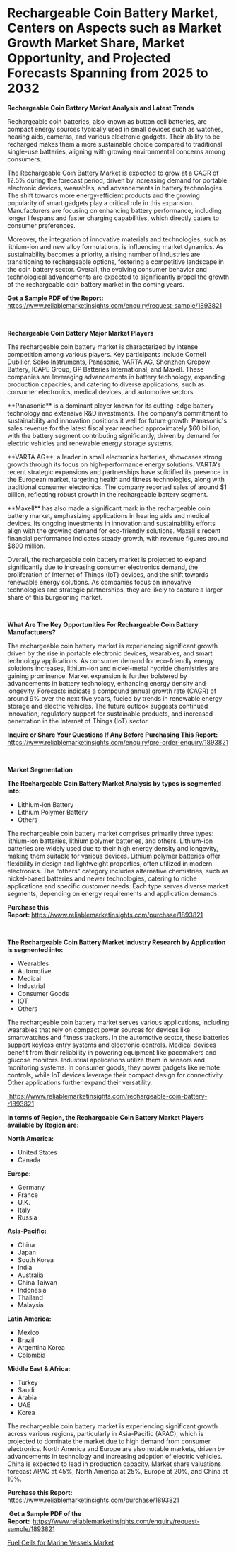 <p><h1>Rechargeable Coin Battery Market, Centers on Aspects such as Market Growth Market Share, Market Opportunity, and Projected Forecasts Spanning from 2025 to 2032</h1></p><p><strong>Rechargeable Coin Battery Market Analysis and Latest Trends</strong></p>
<p><p>Rechargeable coin batteries, also known as button cell batteries, are compact energy sources typically used in small devices such as watches, hearing aids, cameras, and various electronic gadgets. Their ability to be recharged makes them a more sustainable choice compared to traditional single-use batteries, aligning with growing environmental concerns among consumers.</p><p>The Rechargeable Coin Battery Market is expected to grow at a CAGR of 12.5% during the forecast period, driven by increasing demand for portable electronic devices, wearables, and advancements in battery technologies. The shift towards more energy-efficient products and the growing popularity of smart gadgets play a critical role in this expansion. Manufacturers are focusing on enhancing battery performance, including longer lifespans and faster charging capabilities, which directly caters to consumer preferences.</p><p>Moreover, the integration of innovative materials and technologies, such as lithium-ion and new alloy formulations, is influencing market dynamics. As sustainability becomes a priority, a rising number of industries are transitioning to rechargeable options, fostering a competitive landscape in the coin battery sector. Overall, the evolving consumer behavior and technological advancements are expected to significantly propel the growth of the rechargeable coin battery market in the coming years.</p></p>
<p><strong>Get a Sample PDF of the Report:&nbsp;</strong> <a href="https://www.reliablemarketinsights.com/enquiry/request-sample/1893821?utm_campaign=3044&utm_medium=2&utm_source=Github&utm_content=ia&utm_term=07042025&utm_id=rechargeable-coin-battery">https://www.reliablemarketinsights.com/enquiry/request-sample/1893821</a></p>
<p>&nbsp;</p>
<p><strong>Rechargeable Coin Battery Major Market Players</strong></p>
<p><p>The rechargeable coin battery market is characterized by intense competition among various players. Key participants include Cornell Dubilier, Seiko Instruments, Panasonic, VARTA AG, Shenzhen Grepow Battery, ICAPE Group, GP Batteries International, and Maxell. These companies are leveraging advancements in battery technology, expanding production capacities, and catering to diverse applications, such as consumer electronics, medical devices, and automotive sectors.</p><p>**Panasonic** is a dominant player known for its cutting-edge battery technology and extensive R&D investments. The company's commitment to sustainability and innovation positions it well for future growth. Panasonic's sales revenue for the latest fiscal year reached approximately $60 billion, with the battery segment contributing significantly, driven by demand for electric vehicles and renewable energy storage systems.</p><p>**VARTA AG**, a leader in small electronics batteries, showcases strong growth through its focus on high-performance energy solutions. VARTA's recent strategic expansions and partnerships have solidified its presence in the European market, targeting health and fitness technologies, along with traditional consumer electronics. The company reported sales of around $1 billion, reflecting robust growth in the rechargeable battery segment.</p><p>**Maxell** has also made a significant mark in the rechargeable coin battery market, emphasizing applications in hearing aids and medical devices. Its ongoing investments in innovation and sustainability efforts align with the growing demand for eco-friendly solutions. Maxell's recent financial performance indicates steady growth, with revenue figures around $800 million.</p><p>Overall, the rechargeable coin battery market is projected to expand significantly due to increasing consumer electronics demand, the proliferation of Internet of Things (IoT) devices, and the shift towards renewable energy solutions. As companies focus on innovative technologies and strategic partnerships, they are likely to capture a larger share of this burgeoning market.</p></p>
<p>&nbsp;</p>
<p><strong>What Are The Key Opportunities For Rechargeable Coin Battery Manufacturers?</strong></p>
<p><p>The rechargeable coin battery market is experiencing significant growth driven by the rise in portable electronic devices, wearables, and smart technology applications. As consumer demand for eco-friendly energy solutions increases, lithium-ion and nickel-metal hydride chemistries are gaining prominence. Market expansion is further bolstered by advancements in battery technology, enhancing energy density and longevity. Forecasts indicate a compound annual growth rate (CAGR) of around 9% over the next five years, fueled by trends in renewable energy storage and electric vehicles. The future outlook suggests continued innovation, regulatory support for sustainable products, and increased penetration in the Internet of Things (IoT) sector.</p></p>
<p><strong>Inquire or Share Your Questions If Any Before Purchasing This Report:</strong> <a href="https://www.reliablemarketinsights.com/enquiry/pre-order-enquiry/1893821?utm_campaign=3044&utm_medium=2&utm_source=Github&utm_content=ia&utm_term=07042025&utm_id=rechargeable-coin-battery">https://www.reliablemarketinsights.com/enquiry/pre-order-enquiry/1893821</a></p>
<p>&nbsp;</p>
<p><strong>Market Segmentation</strong></p>
<p><strong>The Rechargeable Coin Battery Market Analysis by types is segmented into:</strong></p>
<p><ul><li>Lithium-ion Battery</li><li>Lithium Polymer Battery</li><li>Others</li></ul></p>
<p><p>The rechargeable coin battery market comprises primarily three types: lithium-ion batteries, lithium polymer batteries, and others. Lithium-ion batteries are widely used due to their high energy density and longevity, making them suitable for various devices. Lithium polymer batteries offer flexibility in design and lightweight properties, often utilized in modern electronics. The "others" category includes alternative chemistries, such as nickel-based batteries and newer technologies, catering to niche applications and specific customer needs. Each type serves diverse market segments, depending on energy requirements and application demands.</p></p>
<p><strong>Purchase this Report:&nbsp;</strong><a href="https://www.reliablemarketinsights.com/purchase/1893821?utm_campaign=3044&utm_medium=2&utm_source=Github&utm_content=ia&utm_term=07042025&utm_id=rechargeable-coin-battery">https://www.reliablemarketinsights.com/purchase/1893821</a></p>
<p>&nbsp;</p>
<p><strong>The Rechargeable Coin Battery Market Industry Research by Application is segmented into:</strong></p>
<p><ul><li>Wearables</li><li>Automotive</li><li>Medical</li><li>Industrial</li><li>Consumer Goods</li><li>IOT</li><li>Others</li></ul></p>
<p><p>The rechargeable coin battery market serves various applications, including wearables that rely on compact power sources for devices like smartwatches and fitness trackers. In the automotive sector, these batteries support keyless entry systems and electronic controls. Medical devices benefit from their reliability in powering equipment like pacemakers and glucose monitors. Industrial applications utilize them in sensors and monitoring systems. In consumer goods, they power gadgets like remote controls, while IoT devices leverage their compact design for connectivity. Other applications further expand their versatility.</p></p>
<p><a href="https://www.reliablemarketinsights.com/rechargeable-coin-battery-r1893821?utm_campaign=3044&utm_medium=2&utm_source=Github&utm_content=ia&utm_term=07042025&utm_id=rechargeable-coin-battery">&nbsp;https://www.reliablemarketinsights.com/rechargeable-coin-battery-r1893821</a></p>
<p><strong>In terms of Region, the Rechargeable Coin Battery Market Players available by Region are:</strong></p>
<p>
    <p> <strong> North America: </strong>
        <ul>
            <li>United States</li>
            <li>Canada</li>
        </ul>
        </p> 
    <p> <strong> Europe: </strong>
        <ul>
            <li>Germany</li>
            <li>France</li>
            <li>U.K.</li>
            <li>Italy</li>
            <li>Russia</li>
        </ul>
        </p> 
    <p> <strong> Asia-Pacific: </strong>
        <ul>
            <li>China</li>
            <li>Japan</li>
            <li>South Korea</li>
            <li>India</li>
            <li>Australia</li>
            <li>China Taiwan</li>
            <li>Indonesia</li>
            <li>Thailand</li>
            <li>Malaysia</li>
        </ul>
        </p> 
    <p> <strong> Latin America: </strong>
        <ul>
            <li>Mexico</li>
            <li>Brazil</li>
            <li>Argentina Korea</li>
            <li>Colombia</li>
        </ul>
        </p> 
    <p> <strong> Middle East & Africa: </strong>
        <ul>
            <li>Turkey</li>
            <li>Saudi</li>
            <li>Arabia</li>
            <li>UAE</li>
            <li>Korea</li>
        </ul>
    </p>
    </p>
<p><p>The rechargeable coin battery market is experiencing significant growth across various regions, particularly in Asia-Pacific (APAC), which is projected to dominate the market due to high demand from consumer electronics. North America and Europe are also notable markets, driven by advancements in technology and increasing adoption of electric vehicles. China is expected to lead in production capacity. Market share valuations forecast APAC at 45%, North America at 25%, Europe at 20%, and China at 10%.</p></p>
<p><strong>Purchase this Report: </strong><a href="https://www.reliablemarketinsights.com/purchase/1893821?utm_campaign=3044&utm_medium=2&utm_source=Github&utm_content=ia&utm_term=07042025&utm_id=rechargeable-coin-battery">https://www.reliablemarketinsights.com/purchase/1893821</a></p>
<p>&nbsp;<strong>Get a Sample PDF of the Report:&nbsp;&nbsp;</strong><a href="https://www.reliablemarketinsights.com/enquiry/request-sample/1893821?utm_campaign=3044&utm_medium=2&utm_source=Github&utm_content=ia&utm_term=07042025&utm_id=rechargeable-coin-battery">https://www.reliablemarketinsights.com/enquiry/request-sample/1893821</a></p>
<p><strong></strong></p>
<p><p><a href="https://github.com/shrebasokib/Market-Research-Report-List-1/blob/main/fuel-cells-for-marine-vessels-market.md?utm_campaign=3044&utm_medium=2&utm_source=Github&utm_content=ia&utm_term=07042025&utm_id=rechargeable-coin-battery">Fuel Cells for Marine Vessels Market</a></p></p>